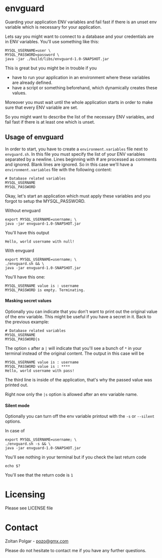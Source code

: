 # envguard

Guarding your application ENV variables and fail fast if there is an unset env variable which is necessary for your application.

Lets say you might want to connect to a database and your credentials are in ENV variables. You'll use something like this:

    MYSQL_USERNAME=user \
    MYSQL_PASSWORD=password \
    java -jar ./build/libs/envguard-1.0-SNAPSHOT.jar
    
This is great but you might be in trouble if you 

 - have to run your application in an environment where these variables are already defined.
 - have a script or something beforehand, which dynamically creates these values. 
 
Moreover you must wait until the whole application starts in order to make sure that every ENV variable are set.

So you might want to describe the list of the necessary ENV variables, and fail fast if there is at least one which is unset.

## Usage of envguard

In order to start, you have to create a `environment.variables` file next to `envguard.sh`. In this file you must specify the list of your ENV variables separated by a newline. Lines beginning with # are processed as comments and ignored. Blank lines are ignored. So in this case we'll have a `environment.variables` file with the following content:
    
    # Database related variables
    MYSQL_USERNAME
    MYSQL_PASSWORD

Okay, let's start an application which must apply these variables and you forgot to setup the MYSQL_PASSWORD.

Without envguard

    export MYSQL_USERNAME=username; \
    java -jar envguard-1.0-SNAPSHOT.jar
    
You'll have this output

    Hello, world username with null!

With envguard

    export MYSQL_USERNAME=username; \
    ./envguard.sh && \
    java -jar envguard-1.0-SNAPSHOT.jar

You'll have this one:

    MYSQL_USERNAME value is : username
    MYSQL_PASSWORD is empty. Terminating.

#### Masking secret values

Optionally you can indicate that you don't want to print out the original value of the env variable. This might be useful if you have a secret in it. Back to the previous example:

    # Database related variables
    MYSQL_USERNAME
    MYSQL_PASSWORD|s

The option `s` after a `|` will indicate that you'll see a bunch of `*` in your terminal instead of the original content. The output in this case will be

    MYSQL_USERNAME value is : username
    MYSQL_PASSWORD value is : ****
    Hello, world username with pass!
    
The third line is inside of the application, that's why the passed value was printed out.

Right now only the `|s` option is allowed after an env variable name.
    
#### Silent mode

Optionally you can turn off the env variable printout with the `-s`  or `--silent` options. 

In case of

    export MYSQL_USERNAME=username; \
    ./envguard.sh -s && \
    java -jar envguard-1.0-SNAPSHOT.jar

You'll see nothing in your terminal but if you check the last return code

    echo $?
    
You'll see that the return code is `1`

# Licensing 

Please see LICENSE file

# Contact

Zoltan Polgar - pozo@gmx.com

Please do not hesitate to contact me if you have any further questions.